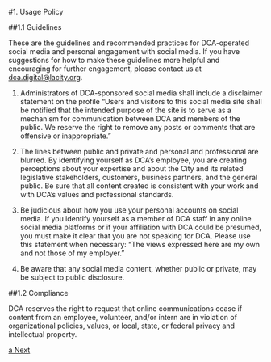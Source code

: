 #1. Usage Policy

##1.1 Guidelines

These are the guidelines and recommended practices for DCA-operated social media and personal engagement with social media. If you have suggestions for how to make these guidelines more helpful and encouraging for further engagement, please contact us at dca.digital@lacity.org.

1. Administrators of DCA-sponsored social media shall include a disclaimer statement on the profile “Users and visitors to this social media site shall be notified that the intended purpose of the site is to serve as a mechanism for communication between DCA and members of the public. We reserve the right to remove any posts or comments that are offensive or inappropriate.”

2. The lines between public and private and personal and professional are blurred. By identifying yourself as DCA’s employee, you are creating perceptions about your expertise and about the City and its related legislative stakeholders, customers, business partners, and the general public. Be sure that all content created is consistent with your work and with DCA’s values and professional standards.

3. Be judicious about how you use your personal accounts on social media. If you identify yourself as a member of DCA staff in any online social media platforms or if your affiliation with DCA could be presumed, you must make it clear that you are not speaking for DCA. Please use this statement when necessary: “The views expressed here are my own and not those of my employer.”

4. Be aware that any social media content, whether public or private, may be subject to public disclosure.

##1.2 Compliance

DCA reserves the right to request that online communications cease if content from an employee, volunteer, and/or intern are in violation of organizational policies, values, or local, state, or federal privacy and intellectual property.

[a Next](01_Usage_Policy.md)
